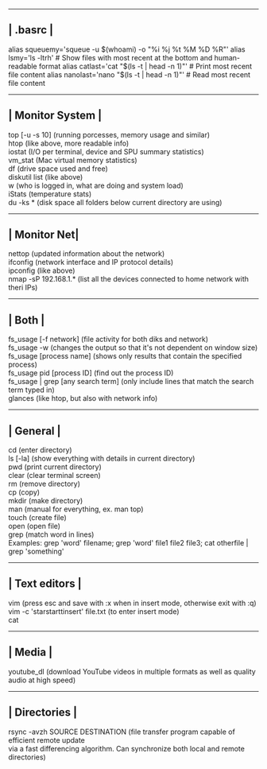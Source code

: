 __________
| .basrc |
----------
alias squeuemy='squeue -u $(whoami) -o "%i %j %t %M %D %R"'
alias lsmy='ls -ltrh'	# Show files with most recent at the bottom and human-readable format
alias catlast='cat "$(ls -t | head -n 1)"'	# Print most recent file content
alias nanolast='nano "$(ls -t | head -n 1)"'	# Read most recent file content

__________________
| Monitor System |
------------------
top [-u -s 10] (running porcesses, memory usage and similar)  
htop (like above, more readable info)  
iostat (I/O per terminal, device and SPU summary statistics)  
vm_stat (Mac virtual memory statistics)  
df (drive space used and free)    
diskutil list (like above)  
w (who is logged in, what are doing and system load)  
iStats (temperature stats)  
du -ks * (disk space all folders below current directory are using)  


______________
| Monitor Net|
--------------
nettop (updated information about the network)  
ifconfig (network interface and IP protocol details)  
ipconfig (like above)  
nmap -sP 192.168.1.* (list all the devices connected to home network with theri IPs)  


________
| Both |
--------
fs_usage [-f network] (file activity for both diks and network)  
	fs_usage -w (changes the output so that it's not dependent on window size)  
	fs_usage [process name] (shows only results that contain the specified process)  
	fs_usage pid [process ID] (find out the process ID)  
	fs_usage | grep [any search term] (only include lines that match the search term typed in)  
glances (like htop, but also with network info)  


___________
| General |
-----------
cd (enter directory)  
ls [-la] (show everything with details in current directory)  
pwd (print current directory)  
clear (clear terminal screen)  
rm (remove directory)  
cp (copy)  
mkdir (make directory)  
man (manual for everything, ex. man top)  
touch (create file)  
open (open file)  
grep (match word in lines)  
	Examples: grep 'word' filename; grep 'word' file1 file2 file3; cat otherfile | grep 'something'  


________________
| Text editors |
----------------
vim (press esc and save with :x when in insert mode, otherwise exit with :q)  
	vim -c 'starstarttinsert' file.txt (to enter insert mode)  
cat  


________________
|     Media    |
----------------
youtube_dl (download YouTube videos in multiple formats as well as quality audio at high speed)  



________________
|  Directories |
----------------
rsync -avzh SOURCE DESTINATION (file transfer program capable of efficient remote update  
via a fast differencing algorithm. Can synchronize both local and remote directories)  
